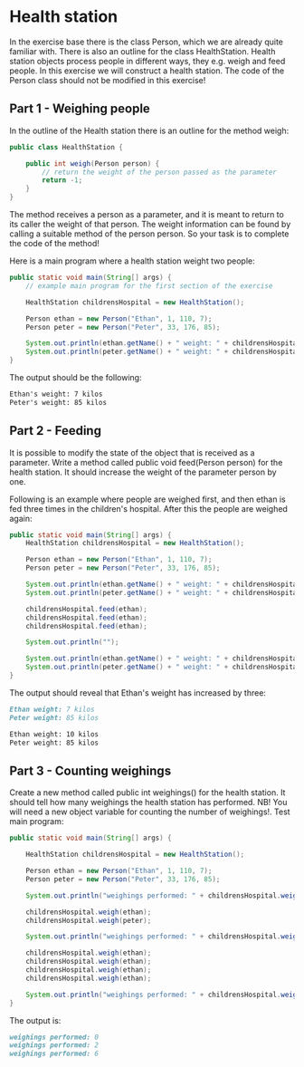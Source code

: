
# Health station

In the exercise base there is the class Person, which we are already quite familiar with. There is also an outline for the class HealthStation. Health station objects process people in different ways, they e.g. weigh and feed people. In this exercise we will construct a health station. The code of the Person class should not be modified in this exercise!

## Part 1 - Weighing people

In the outline of the Health station there is an outline for the method weigh:

```java
public class HealthStation {

    public int weigh(Person person) {
        // return the weight of the person passed as the parameter
        return -1;
    }
}
```

The method receives a person as a parameter, and it is meant to return to its caller the weight of that person. The weight information can be found by calling a suitable method of the person person. So your task is to complete the code of the method!

Here is a main program where a health station weight two people:

```java
public static void main(String[] args) {
    // example main program for the first section of the exercise

    HealthStation childrensHospital = new HealthStation();

    Person ethan = new Person("Ethan", 1, 110, 7);
    Person peter = new Person("Peter", 33, 176, 85);

    System.out.println(ethan.getName() + " weight: " + childrensHospital.weigh(ethan) + " kilos");
    System.out.println(peter.getName() + " weight: " + childrensHospital.weigh(peter) + " kilos");
}
```

The output should be the following:

```markdown
Ethan's weight: 7 kilos
Peter's weight: 85 kilos
```

## Part 2 - Feeding

It is possible to modify the state of the object that is received as a parameter. Write a method called public void feed(Person person) for the health station. It should increase the weight of the parameter person by one.

Following is an example where people are weighed first, and then ethan is fed three times in the children's hospital. After this the people are weighed again:

```java
public static void main(String[] args) {
    HealthStation childrensHospital = new HealthStation();

    Person ethan = new Person("Ethan", 1, 110, 7);
    Person peter = new Person("Peter", 33, 176, 85);

    System.out.println(ethan.getName() + " weight: " + childrensHospital.weigh(ethan) + " kilos");
    System.out.println(peter.getName() + " weight: " + childrensHospital.weigh(peter) + " kilos");

    childrensHospital.feed(ethan);
    childrensHospital.feed(ethan);
    childrensHospital.feed(ethan);

    System.out.println("");

    System.out.println(ethan.getName() + " weight: " + childrensHospital.weigh(ethan) + " kilos");
    System.out.println(peter.getName() + " weight: " + childrensHospital.weigh(peter) + " kilos");
}
```

The output should reveal that Ethan's weight has increased by three:

```markdown
Ethan weight: 7 kilos
Peter weight: 85 kilos

Ethan weight: 10 kilos
Peter weight: 85 kilos
```

## Part 3 - Counting weighings

Create a new method called public int weighings() for the health station. It should tell how many weighings the health station has performed. NB! You will need a new object variable for counting the number of weighings!. Test main program:

```java
public static void main(String[] args) {

    HealthStation childrensHospital = new HealthStation();

    Person ethan = new Person("Ethan", 1, 110, 7);
    Person peter = new Person("Peter", 33, 176, 85);

    System.out.println("weighings performed: " + childrensHospital.weighings());

    childrensHospital.weigh(ethan);
    childrensHospital.weigh(peter);

    System.out.println("weighings performed: " + childrensHospital.weighings());

    childrensHospital.weigh(ethan);
    childrensHospital.weigh(ethan);
    childrensHospital.weigh(ethan);
    childrensHospital.weigh(ethan);

    System.out.println("weighings performed: " + childrensHospital.weighings());
}
```

The output is:

```markdown
weighings performed: 0
weighings performed: 2
weighings performed: 6
```
